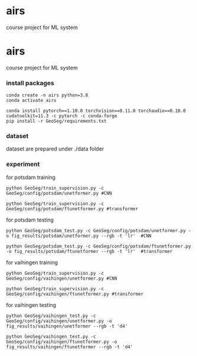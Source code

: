 # airs
course project for ML system
# airs
course project for ML system
### install packages
    conda create -n airs python=3.8
    conda activate airs

    conda install pytorch==1.10.0 torchvision==0.11.0 torchaudio==0.10.0 cudatoolkit=11.3 -c pytorch -c conda-forge
    pip install -r GeoSeg/requirements.txt

### dataset
dataset are prepared under ./data folder

### experiment

for potsdam training

    python GeoSeg/train_supervision.py -c GeoSeg/config/potsdam/unetformer.py #CNN

    python GeoSeg/train_supervision.py -c GeoSeg/config/potsdam/ftunetformer.py #transformer

for potsdam testing

    python GeoSeg/potsdam_test.py -c GeoSeg/config/potsdam/unetformer.py -o fig_results/potsdam/unetformer.py --rgb -t 'lr'  #CNN

    python GeoSeg/potsdam_test.py -c GeoSeg/config/potsdam/ftunetformer.py -o fig_results/potsdam/ftunetformer --rgb -t 'lr'  #transformer


for vaihingen training

    python GeoSeg/train_supervision.py -c GeoSeg/config/vaihingen/unetformer.py #CNN

    python GeoSeg/train_supervision.py -c GeoSeg/config/vaihingen/ftunetformer.py #transformer


for vaihingen testing

    python GeoSeg/vaihingen_test.py -c GeoSeg/config/vaihingen/unetformer.py -o fig_results/vaihingen/unetformer --rgb -t 'd4'

    python GeoSeg/vaihingen_test.py -c GeoSeg/config/vaihingen/ftunetformer.py -o fig_results/vaihingen/ftunetformer --rgb -t 'd4'
